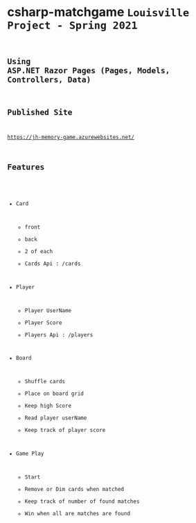 
# csharp-matchgame <Code>Louisville Project - Spring 2021

## Using ASP.NET Razor Pages (Pages, Models, Controllers, Data)

## Published Site
https://jh-memory-game.azurewebsites.net/

## Features

* Card
    * front
    * back
    * 2 of each
    * Cards Api : /cards

* Player
    * Player UserName
    * Player Score
    * Players Api : /players

* Board
    * Shuffle cards
    * Place on board grid
    * Keep high Score
    * Read player userName
    * Keep track of player score

* Game Play
    * Start
    * Remove or Dim cards when matched
    * Keep track of number of found matches
    * Win when all are matches are found
